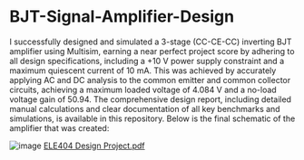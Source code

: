 # BJT-Signal-Amplifier-Design
I successfully designed and simulated a 3-stage (CC-CE-CC) inverting BJT amplifier using Multisim, earning a near perfect project score by adhering to all design specifications, including a +10 V power supply constraint and a maximum quiescent current of 10 mA. This was achieved by accurately applying AC and DC analysis to the common emitter and common collector circuits, achieving a maximum loaded voltage of 4.084 V and a no-load voltage gain of 50.94. The comprehensive design report, including detailed manual calculations and clear documentation of all key benchmarks and simulations, is available in this repository. Below is the final schematic of the amplifier that was created:

![image](https://github.com/user-attachments/assets/8e49f37b-2635-4934-8550-1a6efc567b3f)
[ELE404 Design Project.pdf](https://github.com/user-attachments/files/17091694/ELE404.Design.Project.pdf)
